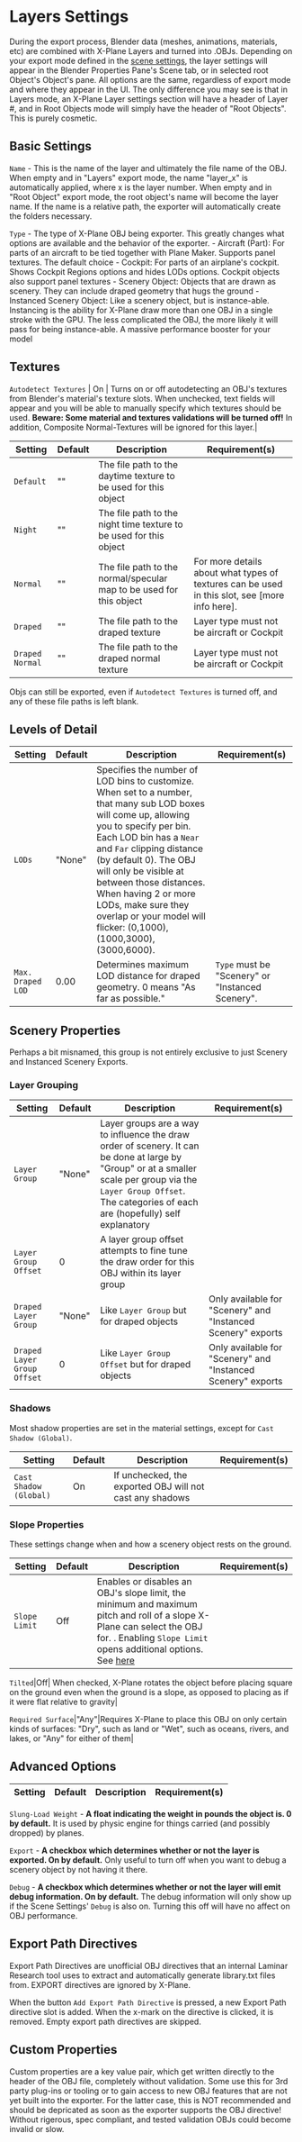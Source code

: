 # Layers Settings
During the export process, Blender data (meshes, animations, materials, etc) are combined with X-Plane Layers and turned into .OBJs. Depending on your export mode defined in the [scene settings](mkdownhere), the layer settings will appear in the Blender Properties Pane's Scene tab, or in selected root Object's Object's pane. All options are the same, regardless of export mode and where they appear in the UI. The only difference you may see is that in Layers mode, an X-Plane Layer settings section will have a header of Layer #, and in Root Objects mode will simply have the header of "Root Objects". This is purely cosmetic.

## Basic Settings
``Name`` - This is the name of the layer and ultimately the file name of the OBJ. When empty and in "Layers" export mode, the name "layer_x" is automatically applied, where x is the layer number. When empty and in "Root Object" export mode, the root object's name will become the layer name. If the name is a relative path, the exporter will automatically create the folders necessary.

``Type`` - The type of X-Plane OBJ being exporter. This greatly changes what options are available and the behavior of the exporter.
	- Aircraft (Part): For parts of an aircraft to be tied together with Plane Maker. Supports panel textures. The default choice
	- Cockpit: For parts of an airplane's cockpit. Shows Cockpit Regions options and hides LODs options. Cockpit objects also support panel textures
	- Scenery Object: Objects that are drawn as scenery. They can include draped geometry that hugs the ground
	- Instanced Scenery Object: Like a scenery object, but is instance-able. Instancing is the ability for X-Plane draw more than one OBJ in a single stroke with the GPU. The less complicated the OBJ, the more likely it will pass for being instance-able. A massive performance booster for your model

## Textures
``Autodetect Textures`` | On | Turns on or off autodetecting an OBJ's textures from Blender's material's texture slots. When unchecked, text fields will appear and you will be able to manually specify which textures should be used. **Beware: Some material and textures validations will be turned off!** In addition, Composite Normal-Textures will be ignored for this layer.|

Setting | Default | Description | Requirement(s)
------- | ------- | ----------- | --------
``Default`` | "" | The file path to the daytime texture to be used for this object |
``Night`` | "" | The file path to the night time texture to be used for this object|
``Normal``| "" | The file path to the normal/specular map to be used for this object | For more details about what types of textures can be used in this slot, see [more info here].
``Draped``| "" | The file path to the draped texture | Layer type must not be aircraft or Cockpit
``Draped Normal``| "" | The file path to the draped normal texture | Layer type must not be aircraft or Cockpit

Objs can still be exported, even if ``Autodetect Textures`` is turned off, and any of these file paths is left blank.

## Levels of Detail
Setting | Default | Description | Requirement(s)
------- | ------- | ----------- | --------
``LODs`` | "None" | Specifies the number of LOD bins to customize. When set to a number, that many sub LOD boxes will come up, allowing you to specify per bin. Each LOD bin has a ``Near`` and ``Far`` clipping distance (by default 0). The OBJ will only be visible at between those distances. When having 2 or more LODs, make sure they overlap or your model will flicker: (0,1000),(1000,3000),(3000,6000).
``Max. Draped LOD`` | 0.00 | Determines maximum LOD distance for draped geometry. 0 means "As far as possible."| ``Type`` must be "Scenery" or "Instanced Scenery".

## Scenery Properties
Perhaps a bit misnamed, this group is not entirely exclusive to just Scenery and Instanced Scenery Exports.

### Layer Grouping
Setting | Default | Description | Requirement(s)
------- | ------- | ----------- | --------
``Layer Group``|"None"|Layer groups are a way to influence the draw order of scenery. It can be done at large by "Group" or at a smaller scale per group via the ``Layer Group Offset``. The categories of each are (hopefully) self explanatory|
``Layer Group Offset``|0|A layer group offset attempts to fine tune the draw order for this OBJ within its layer group|
``Draped Layer Group``|"None"|Like ``Layer Group`` but for draped objects| Only available for "Scenery" and "Instanced Scenery" exports
``Draped Layer Group Offset``|0|Like ``Layer Group Offset`` but for draped objects| Only available for "Scenery" and "Instanced Scenery" exports

### Shadows
Most shadow properties are set in the material settings, except for ``Cast Shadow (Global)``.

Setting | Default | Description | Requirement(s)
------- | ------- | ----------- | --------
``Cast Shadow (Global)``| On | If unchecked, the exported OBJ will not cast any shadows|

### Slope Properties
These settings change when and how a scenery object rests on the ground.

Setting | Default | Description | Requirement(s)
------- | ------- | ----------- | --------
``Slope Limit``|Off|Enables or disables an OBJ's slope limit, the minimum and maximum pitch and roll of a slope X-Plane can select the OBJ for. . Enabling ``Slope Limit`` opens additional options. See [here](http://developer.x-plane.com/?article=obj8-file-format-specification#SLOPE_LIMIT_ltmin_pitchgt_ltmax_pitchgt_ltmin_rollgt_ltmax_rollgt)|

``Tilted``|Off| When checked, X-Plane rotates the object before placing square on the ground even when the ground is a slope, as opposed to placing as if it were flat relative to gravity|

``Required Surface``|"Any"|Requires X-Plane to place this OBJ on only certain kinds of surfaces: "Dry", such as land or "Wet", such as oceans, rivers, and lakes, or "Any" for either of them|

## Advanced Options

Setting | Default | Description | Requirement(s)
------- | ------- | ----------- | --------
``Slung-Load Weight`` - **A float indicating the weight in pounds the object is. 0 by default.** It is used by physic engine for things carried (and possibly dropped) by planes. 

``Export`` - **A checkbox which determines whether or not the layer is exported. On by default.** Only useful to turn off when you want to debug a scenery object by not having it there.

``Debug`` - **A checkbox which determines whether or not the layer will emit debug information. On by default.** The debug information will only show up if the Scene Settings' ``Debug`` is also on. Turning this off will have no affect on OBJ performance.

## Export Path Directives
Export Path Directives are unofficial OBJ directives that an internal Laminar Research tool uses to extract and automatically generate library.txt files from. EXPORT directives are ignored by X-Plane.

When the button ``Add Export Path Directive`` is pressed, a new Export Path directive slot is added. When the x-mark on the directive is clicked, it is removed. Empty export path directives are skipped.

## Custom Properties
Custom properties are a key value pair, which get written directly to the header of the OBJ file, completely without validation. Some use this for 3rd party plug-ins or tooling or to gain access to new OBJ features that are not yet built into the exporter. For the latter case, this is NOT recommended and should be depricated as soon as the exporter supports the OBJ directive! Without rigerous, spec compliant, and tested validation OBJs could become invalid or slow.
